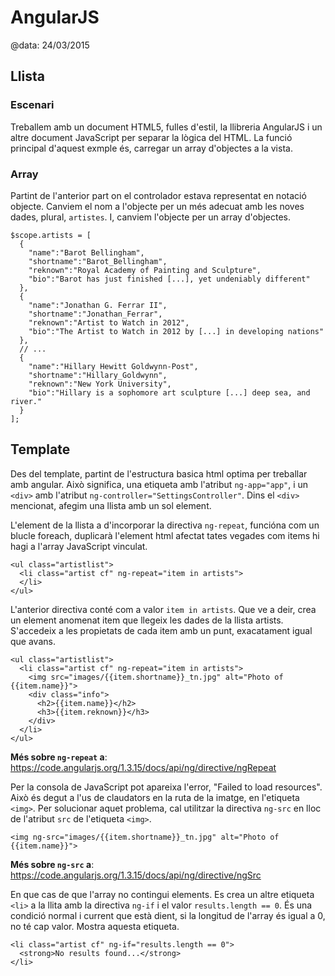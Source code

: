 
# AngularJS

@data: 24/03/2015

## Llista

### Escenari

Treballem amb un document HTML5, fulles d'estil, la llibreria AngularJS i un
altre document JavaScript per separar la lògica del HTML. La funció principal
d'aquest exmple és, carregar un array d'objectes a la vista.

### Array

Partint de l'anterior part on el controlador estava representat en notació
objecte. Canviem el nom a l'objecte per un més adecuat amb les noves dades,
plural, `artistes`. I, canviem l'objecte per un array d'objectes.

```
$scope.artists = [
  {
    "name":"Barot Bellingham",
    "shortname":"Barot_Bellingham",
    "reknown":"Royal Academy of Painting and Sculpture",
    "bio":"Barot has just finished [...], yet undeniably different"
  },
  {
    "name":"Jonathan G. Ferrar II",
    "shortname":"Jonathan_Ferrar",
    "reknown":"Artist to Watch in 2012",
    "bio":"The Artist to Watch in 2012 by [...] in developing nations"
  },
  // ...
  {
    "name":"Hillary Hewitt Goldwynn-Post",
    "shortname":"Hillary_Goldwynn",
    "reknown":"New York University",
    "bio":"Hillary is a sophomore art sculpture [...] deep sea, and river."
  }
];
```

## Template

Des del template, partint de l'estructura basica html optima per treballar amb
angular. Això significa, una etiqueta <html> amb l'atribut `ng-app="app"`, i un
`<div>` amb l'atribut `ng-controller="SettingsController"`. Dins el `<div>`
mencionat, afegim una llista amb un sol element.

L'element de la llista a d'incorporar la directiva `ng-repeat`, funcióna com un
blucle foreach, duplicarà l'element html afectat tates vegades com items hi hagi a l'array JavaScript vinculat.

```
<ul class="artistlist">
  <li class="artist cf" ng-repeat="item in artists">
  </li>
</ul>
```

L'anterior directiva conté com a valor `item in artists`. Que ve a deir, crea un element anomenat item que llegeix les dades de la llista artists. S'accedeix a les propietats de cada item amb un punt, exacatament igual que avans.

```
<ul class="artistlist">
  <li class="artist cf" ng-repeat="item in artists">
    <img src="images/{{item.shortname}}_tn.jpg" alt="Photo of {{item.name}}">
    <div class="info">
      <h2>{{item.name}}</h2>
      <h3>{{item.reknown}}</h3>
    </div>
  </li>
</ul>
```

**Més sobre `ng-repeat` a**: https://code.angularjs.org/1.3.15/docs/api/ng/directive/ngRepeat

Per la consola de JavaScript pot apareixa l'error, "Failed to load resources".
Això és degut a l'us de claudators en la ruta de la imatge, en l'etiqueta
`<img>`. Per solucionar aquet problema, cal utilitzar la directiva `ng-src` en
lloc de l'atribut `src` de l'etiqueta `<img>`.

```
<img ng-src="images/{{item.shortname}}_tn.jpg" alt="Photo of {{item.name}}">
```

**Més sobre `ng-src` a**: https://code.angularjs.org/1.3.15/docs/api/ng/directive/ngSrc

En que cas de que l'array no contingui elements. Es crea un altre etiqueta
`<li>` a la llita amb la directiva `ng-if` i el valor `results.length == 0`. És
una condició normal i current que està dient, si la longitud de l'array és igual
a 0, no té cap valor. Mostra aquesta etiqueta.

```
<li class="artist cf" ng-if="results.length == 0">
  <strong>No results found...</strong>
</li>
```
